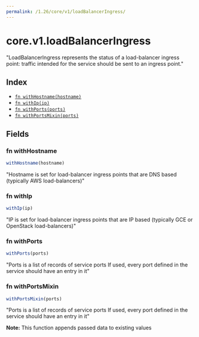 ```yaml
---
permalink: /1.26/core/v1/loadBalancerIngress/
---
```


# core.v1.loadBalancerIngress

"LoadBalancerIngress represents the status of a load-balancer ingress point: traffic intended for the service should be sent to an ingress point."

## Index

* [`fn withHostname(hostname)`](#fn-withhostname)
* [`fn withIp(ip)`](#fn-withip)
* [`fn withPorts(ports)`](#fn-withports)
* [`fn withPortsMixin(ports)`](#fn-withportsmixin)

## Fields

### fn withHostname

```ts
withHostname(hostname)
```

"Hostname is set for load-balancer ingress points that are DNS based (typically AWS load-balancers)"

### fn withIp

```ts
withIp(ip)
```

"IP is set for load-balancer ingress points that are IP based (typically GCE or OpenStack load-balancers)"

### fn withPorts

```ts
withPorts(ports)
```

"Ports is a list of records of service ports If used, every port defined in the service should have an entry in it"

### fn withPortsMixin

```ts
withPortsMixin(ports)
```

"Ports is a list of records of service ports If used, every port defined in the service should have an entry in it"

**Note:** This function appends passed data to existing values
